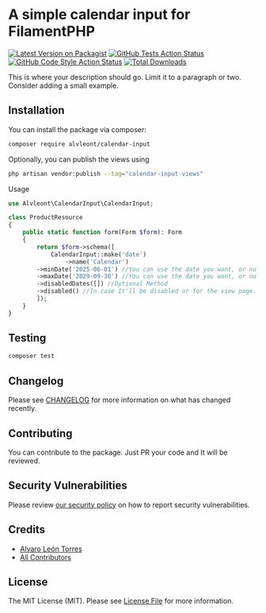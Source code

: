 # A simple calendar input for FilamentPHP

[![Latest Version on Packagist](https://img.shields.io/packagist/v/alvleont/calendar-input.svg?style=flat-square)](https://packagist.org/packages/alvleont/calendar-input)
[![GitHub Tests Action Status](https://img.shields.io/github/actions/workflow/status/alvleont/calendar-input/run-tests.yml?branch=main&label=tests&style=flat-square)](https://github.com/alvleont/calendar-input/actions?query=workflow%3Arun-tests+branch%3Amain)
[![GitHub Code Style Action Status](https://img.shields.io/github/actions/workflow/status/alvleont/calendar-input/fix-php-code-styling.yml?branch=main&label=code%20style&style=flat-square)](https://github.com/alvleont/calendar-input/actions?query=workflow%3A)
[![Total Downloads](https://img.shields.io/packagist/dt/alvleont/calendar-input.svg?style=flat-square)](https://packagist.org/packages/alvleont/calendar-input)

This is where your description should go. Limit it to a paragraph or two. Consider adding a small example.

## Installation

You can install the package via composer:

```bash
composer require alvleont/calendar-input
```

Optionally, you can publish the views using

```bash
php artisan vendor:publish --tag="calendar-input-views"
```

Usage

```php
use Alvleont\CalendarInput\CalendarInput;

class ProductResource
{
    public static function form(Form $form): Form
    {
        return $form->schema([
            CalendarInput::make('date')
                ->name('Calendar')
		->minDate('2025-06-01') //You can use the date you want, or null (optional method)
		->maxDate('2029-09-30') //You can use the date you want, or null (optional method)
		->disabledDates([]) //Optional Method
		->disabled() //In case It'll be disabled or for the view page.
        ]);
    }
}
```

## Testing

```bash
composer test
```

## Changelog

Please see [CHANGELOG](CHANGELOG.md) for more information on what has changed recently.

## Contributing

You can contribute to the package. Just PR your code and It will be reviewed.

## Security Vulnerabilities

Please review [our security policy](../../security/policy) on how to report security vulnerabilities.

## Credits

- [Alvaro León Torres](https://github.com/alvleont)
- [All Contributors](../../contributors)

## License

The MIT License (MIT). Please see [License File](LICENSE.md) for more information.
